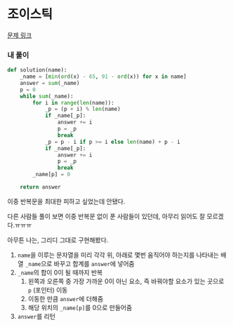 # 조이스틱

[문제 링크](https://programmers.co.kr/learn/courses/30/lessons/42860)

### 내 풀이

```python
def solution(name):
    _name = [min(ord(x) - 65, 91 - ord(x)) for x in name]
    answer = sum(_name)
    p = 0
    while sum(_name):
        for i in range(len(name)):
            _p = (p + i) % len(name)
            if _name[_p]:
                answer += i
                p = _p
                break
            _p = p - i if p >= i else len(name) + p - i
            if _name[_p]:
                answer += i
                p = _p
                break
        _name[p] = 0

    return answer
```

이중 반복문을 최대한 피하고 싶었는데 안됐다.

다른 사람들 풀이 보면 이중 반복문 없이 푼 사람들이 있던데, 아무리 읽어도 잘 모르겠다.ㅠㅠㅠ

아무튼 나는, 그리디 그대로 구현해봤다.

1. `name`을 이루는 문자열을 미리 각각 위, 아래로 몇번 움직어야 하는지를 나타내는 배열 `_name`으로 바꾸고 합계를 `answer`에 넣어줌
2. `_name`의 합이 0이 될 때까지 반복
   1. 왼쪽과 오른쪽 중 가장 가까운 0이 아닌 요소, 즉 바꿔야할 요소가 있는 곳으로 `p` (포인터) 이동
   2. 이동한 만큼 `answer`에 더해줌
   3. 해당 위치의 `_name[p]`를 0으로 만들어줌
3. `answer`를 리턴